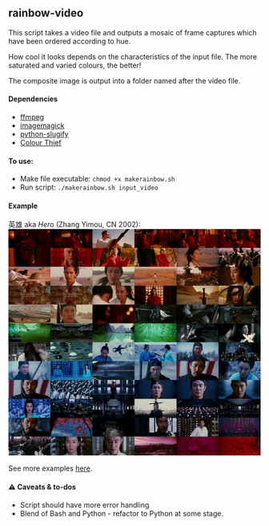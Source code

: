 ## rainbow-video

This script takes a video file and outputs a mosaic of frame captures which have been ordered according to hue.   

How cool it looks depends on the characteristics of the input file. The more saturated and varied colours, the better!

The composite image is output into a folder named after the video file.

#### Dependencies
* [ffmpeg](https://ffmpeg.org/)
* [imagemagick](https://www.imagemagick.org/script/index.php)
* [python-slugify](https://github.com/un33k/python-slugify)
* [Colour Thief](https://github.com/fengsp/color-thief-py)

#### To use:
* Make file executable: `chmod +x makerainbow.sh`  
* Run script: `./makerainbow.sh input_video`

#### Example

英雄 aka _Hero_ (Zhang Yimou, CN 2002):    
![Hero (2002) image mosaic](./images/hero-ying-xiong-2002_montage_750w.jpg "Hero (2002) image mosaic")

See more examples [here](./examples.md).

#### ⚠ Caveats & to-dos
* Script should have more error handling
* Blend of Bash and Python - refactor to Python at some stage.
